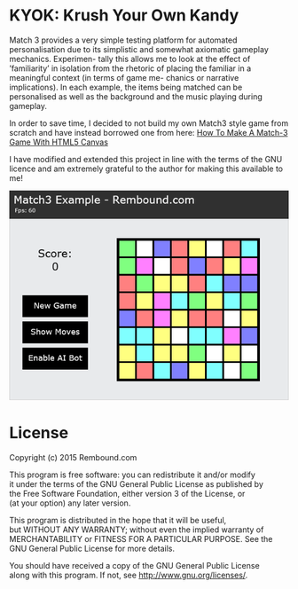 # KYOK: Krush Your Own Kandy 
Match 3 provides a very simple testing platform for automated personalisation due to its simplistic and somewhat axiomatic gameplay mechanics. Experimen- tally this allows me to look at the effect of ’familiarity’ in isolation from the rhetoric of placing the familiar in a meaningful context (in terms of game me- chanics or narrative implications). In each example, the items being matched can be personalised as well as the background and the music playing during gameplay.

In order to save time, I decided to not build my own Match3 style game from scratch and have instead borrowed one from here: [How To Make A Match-3 Game With HTML5 Canvas](http://rembound.com/articles/how-to-make-a-match3-game-with-html5-canvas) 

I have modified and extended this project in line with the terms of the GNU licence and am extremely grateful to the author for making this available to me!

[![How To Make A Match-3 Game With HTML5 Canvas](screenshot.png?raw=true)](http://rembound.com/articles/how-to-make-a-match3-game-with-html5-canvas)

# License
Copyright (c) 2015 Rembound.com

This program is free software: you can redistribute it and/or modify  
it under the terms of the GNU General Public License as published by  
the Free Software Foundation, either version 3 of the License, or  
(at your option) any later version.

This program is distributed in the hope that it will be useful,  
but WITHOUT ANY WARRANTY; without even the implied warranty of  
MERCHANTABILITY or FITNESS FOR A PARTICULAR PURPOSE.  See the  
GNU General Public License for more details.  

You should have received a copy of the GNU General Public License  
along with this program.  If not, see http://www.gnu.org/licenses/.
